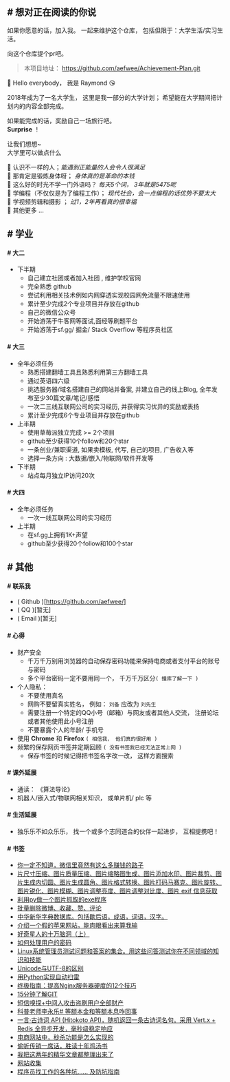 
## \# 想对正在阅读的你说

如果你愿意的话，加入我。 一起来维护这个仓库， 包括但限于：大学生活/实习生活。

向这个仓库提个pr吧。


> 本项目地址：  https://github.com/aefwee/Achievement-Plan.git

👀 Hello everybody， 我是 Raymond 😘  

2018年成为了一名大学生， 这里是我一部分的大学计划；
希望能在大学期间把计划内的内容全部完成。

如果能完成的话，奖励自己一场旅行吧。  
**Surprise** ！

让我们想想~  
大学里可以做点什么

📌	认识不一样的人；*能遇到正能量的人会令人很满足*  
📌	那肯定是锻炼身体呀； *身体真的是革命的本钱*  
📌	这么好的时光不学一门外语吗？ *每天5个词， 3年就是5475呢*  
📌	学编程（不仅仅是为了编程工作）； *现代社会，会一点编程的话优势不要太大*  
📌	学视频剪辑和摄影 ； *过1，2年再看真的很幸福*    
📌  其他更多 ...


## \# 学业


#### \# 大二

-	下半期  
	-	自己建立社团或者加入社团 , 维护学校官网  
	-	完全熟悉 github  
	-	尝试利用相关技术例如内网穿透实现校园网免流量不限速使用  
	-	累计至少完成2个专业项目并存放在github  
	-	自己的微信公众号  
	-	开始游荡于牛客网等面试,面经等刷题平台  
	-	开始游荡于sf.gg/ 掘金/ Stack Overflow 等程序员社区  


#### \# 大三

-	全年必须任务  
	-	熟悉搭建翻墙工具且熟悉利用第三方翻墙工具  
	-	通过英语四六级  
	-	挑选服务器/域名搭建自己的网站并备案, 并建立自己的线上Blog, 全年发布至少30篇文章/笔记/感悟
	-	一次二三线互联网公司的实习经历, 并获得实习优异的奖励或表扬  
	-	累计至少完成6个专业项目并存放在github  
-	上半期  
	-	使用草莓派独立完成 >= 2个项目  
	-	github至少获得10个follow和20个star  
	-	一条创业/兼职渠道, 如果卖模板, 代写, 自己的项目, 广告收入等	  
	-	选择一条方向 :  大数据/嵌入/物联网/软件开发等		  
-	下半期  
	-	站点每月独立IP访问20次  


#### \# 大四
 
-	全年必须任务  
	-	一次一线互联网公司的实习经历  
-	上半期  
	-	在sf.gg上拥有1K+声望  
	-	github至少获得20个follow和100个star  



## \# 其他

#### \# 联系我

-	( Github )[https://github.com/aefwee/]
-	( QQ )[暂无]
-	( Email )[暂无]


#### \# 心得

-	财产安全
	-	千万千万别用浏览器的自动保存密码功能来保持电商或者支付平台的账号与密码
	-	多个平台密码一定不要用同一个， 千万千万区分` ( 撞库了解一下 ) `
-	个人隐私：	
	-	不要使用真名  
	-	网购不要留真实姓名， 例如： `刘备` 应改为 `刘先生`
	-	需要注册一个特定的QQ小号（邮箱）与网友或者其他人交流， 注册论坛或者其他使用此小号注册    
	-	不要暴露个人的年龄/ 手机号  
-	使用 **Chrome** 和 **Firefox** ` ( 相信我， 他们真的很好用 ) `
-	频繁的保存网页书签并定期回顾 ` ( 没有书签我已经无法正常上网 ) `
	-	保存书签的时候记得把书签名字改一改， 这样方面搜索


#### \# 课外延展

-	通读： 《算法导论》
-	机器人/嵌入式/物联网相关知识， 或单片机/ plc 等


#### \# 生活延展

-	独乐乐不如众乐乐， 找一个或多个志同道合的伙伴一起进步， 互相提携吧！


#### \# 书签

-	[你一定不知道，微信里竟然有这么多赚钱的路子](https://mp.weixin.qq.com/s/-OKMyj9B-9dvzHhlp6UvrQ)
-	[片尺寸压缩、图片质量压缩、图片缩略图生成、图片添加水印、图片裁剪、图片生成内切圆、图片生成圆角、图片格式转换、图片打码马赛克、图片旋转、图片锐化、图片模糊、图片调整亮度、图片调整对比度、图片 exif 信息获取](https://yijiangaitu.com)
-	[利用py做一个图片抓取的exe程序](https://github.com/djun/PyQtPicsCrawler)
-	[批量删除微博、收藏、赞、评论](http://weibo_tool.wbdacdn.com)
-	[中华新华字典数据库。包括歇后语，成语，词语，汉字。](https://github.com/pwxcoo/chinese-xinhua)
-	[介绍一个假的苹果网站，能肉眼看出来算我输](https://daily.zhihu.com/story/9695049?hmsr=toutiao.io&utm_medium=toutiao.io&utm_source=toutiao.io)
-	[好奇星人的十万脑洞（上）](https://www.zhihu.com/special/19955433)
-	[如何处理用户的密码](http://sexywp.com/how-to-deal-with-user-password.htm?f=http://blogread.cn)
-	[Linux系统管理员测试问题和答案的集合。用这些问答测试你在不同领域的知识和技能](https://github.com/trimstray/test-your-sysadmin-skills)
-	[Unicode与UTF-8的区别](https://mp.weixin.qq.com/s/q-VmuWrsKSBMhWxjafPsng)
-	[用Python实现自动扫雷](https://mp.weixin.qq.com/s/UWhsNnTsS4_ttf2zjujaCA)
-	[终极指南：提高Nginx服务器硬度的12个技巧](https://juejin.im/entry/5b5acfd0f265da0f990d651b)
-	[15分钟了解GIT](https://mp.weixin.qq.com/s/VMSwJIuk1BbcZerVopUWhQ)
-	[短信嗅探+中间人攻击盗刷用户全部财产](https://mp.weixin.qq.com/s?__biz=MzI3MTA2MTk4NQ==&mid=2650586583&idx=1&sn=f1f459fc987dec6334969169ade4b74a)
-	[科普老师李永乐# 等额本金和等额本息咋回事](https://weibo.com/3325704142/GsWhorpNf?type=comment)
-	[一言·古诗词 API (Hitokoto API)，随机返回一条古诗词名句。采用 Vert.x + Redis 全异步开发，毫秒级稳定响应](https://github.com/xenv/gushici)
-	[电商网站中，秒杀功能是怎么实现的](https://weibo.com/3306361973/GtJLdsrzn?type=comment#_rnd1589263093294)
-	[偷听传销一席话，胜读十年鸡汤书](https://zhuanlan.zhihu.com/p/41958316?utm_source=wechat_timeline&utm_medium=social&utm_oi=696084238058917888&from=timeline)
-	[我把这两年的精华文章都整理出来了](https://mp.weixin.qq.com/s/Cpxiq7EuMtfAC8f4BmVIOQ)
-	[网站收集](https://github.com/mingyun/mingyun.github.io/issues/92)
-	[程序员找工作的各种坑…… 及防坑指南](https://mp.weixin.qq.com/s/XkJ3R_ZLRcvfL1RKHdFu5A)










